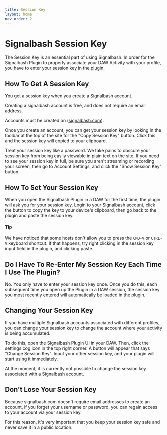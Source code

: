 ```yaml
---
title: Session Key
layout: home
nav_order: 2
---
```



# Signalbash Session Key

The Session Key is an essential part of using Signalbash. In order for the
Signalbash Plugin to properly associate your DAW Activity with your profile,
you have to enter your session key in the plugin.

## How To Get A Session Key

You get a session key when you create a Signalbash account.

Creating a signalbash account is free, and does not require an email address.

Accounts must be created on ([signalbash.com](https://signalbash.com)).

Once you create an account, you can get your session key by looking in the
toolbar at the top of the site for the "Copy Session Key" button. Click this
and the session key will copied to your clipboard.

Treat your session key like a password. We take pains to obscure your session
key from being easily viewable in plain text on the site. If you need to see
your session key in full, be sure you aren't streaming or recording your screen,
then go to Account Settings, and click the "Show Session Key" button.

## How To Set Your Session Key

When you open the Signalbash Plugin in a DAW for the first time, the plugin will
ask you for your session key. Login to your Signalbash account, click the button
to copy the key to your device's clipboard, then go back to the plugin and paste
the session key.


#### Tip
We have noticed that some hosts don't allow you to press the `CMD-V` or `CTRL-V`
keyboard shortcut. If that happens, try right clicking in the session key input
field in the plugin, and clicking paste.


## Do I Have To Re-Enter My Session Key Each Time I Use The Plugin?

No. You only have to enter your session key once. Once you do this, each
subsequent time you open up the Plugin in a DAW session, the session key
you most recently entered will automatically be loaded in the plugin.

## Changing Your Session Key

If you have multiple Signalbash accounts associated with different profiles,
you can change your session key to change the account where your activity is
being accumulated.

To do this, open the Signalbash Plugin UI in your DAW. Then, click the settings
cog icon in the top right corner. A button will appear that says "Change Session Key".
Input your other session key, and your plugin will start using it immediately.

At the moment, it is currently not possible to change the session key
associated with a Signalbash account.

## Don't Lose Your Session Key

Because signalbash.com doesn't require email addresses to create an account, if
you forget your username or password, you can regain access to your account via
your session key.

For this reason, it's very important that you keep your session key safe and
never save it in a public location.
